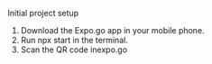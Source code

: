 ﻿Initial project setup

1. Download the Expo.go app in your mobile phone.
2. Run npx start in the terminal.
3. Scan the QR code inexpo.go

